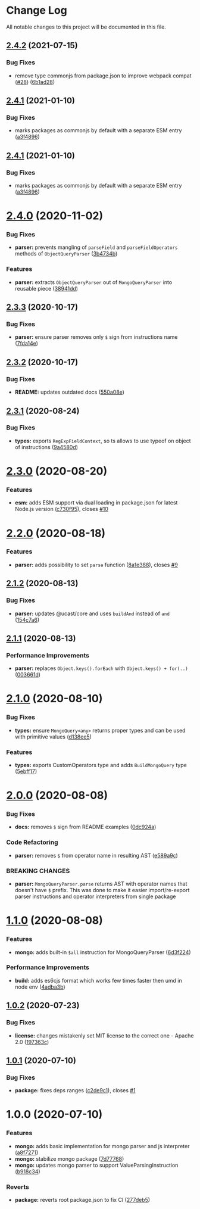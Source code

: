 # Change Log

All notable changes to this project will be documented in this file.

## [2.4.2](https://github.com/stalniy/ucast/compare/@ucast/mongo@2.4.1...@ucast/mongo@2.4.2) (2021-07-15)


### Bug Fixes

* remove type commonjs from package.json to improve webpack compat ([#28](https://github.com/stalniy/ucast/issues/28)) ([6b1ad28](https://github.com/stalniy/ucast/commit/6b1ad289d7b4f9945f08f29efd952069efd6c8c9))

## [2.4.1](https://github.com/stalniy/ucast/compare/@ucast/mongo@2.4.0...@ucast/mongo@2.4.1) (2021-01-10)


### Bug Fixes

* marks packages as commonjs by default with a separate ESM entry ([a3f4896](https://github.com/stalniy/ucast/commit/a3f48961a93b5951cb92d9954297cd12754d3ff1))

## [2.4.1](https://github.com/stalniy/ucast/compare/@ucast/mongo@2.4.0...@ucast/mongo@2.4.1) (2021-01-10)


### Bug Fixes

* marks packages as commonjs by default with a separate ESM entry ([a3f4896](https://github.com/stalniy/ucast/commit/a3f48961a93b5951cb92d9954297cd12754d3ff1))

# [2.4.0](https://github.com/stalniy/ucast/compare/@ucast/mongo@2.3.3...@ucast/mongo@2.4.0) (2020-11-02)


### Bug Fixes

* **parser:** prevents mangling of `parseField` and `parseFieldOperators` methods of `ObjectQueryParser` ([3b4734b](https://github.com/stalniy/ucast/commit/3b4734b8ac46514aa46855f169e48708d5a9a4b3))


### Features

* **parser:** extracts `ObjectQueryParser` out of `MongoQueryParser` into reusable piece ([38941dd](https://github.com/stalniy/ucast/commit/38941dd003dfb0ac9d9f7c867d49b0bbd0b5e716))

## [2.3.3](https://github.com/stalniy/ucast/compare/@ucast/mongo@2.3.2...@ucast/mongo@2.3.3) (2020-10-17)


### Bug Fixes

* **parser:** ensure parser removes only `$` sign from instructions name ([7fda14e](https://github.com/stalniy/ucast/commit/7fda14e5b2f0c7a3120c1b4be22099c3aceff410))

## [2.3.2](https://github.com/stalniy/ucast/compare/@ucast/mongo@2.3.1...@ucast/mongo@2.3.2) (2020-10-17)


### Bug Fixes

* **README:** updates outdated docs ([550a08e](https://github.com/stalniy/ucast/commit/550a08ec1b0d0cd71b9ef432757cbc80aad88965))

## [2.3.1](https://github.com/stalniy/ucast/compare/@ucast/mongo@2.3.0...@ucast/mongo@2.3.1) (2020-08-24)


### Bug Fixes

* **types:** exports `RegExpFieldContext`, so ts allows to use typeof on object of instructions ([9a4580d](https://github.com/stalniy/ucast/commit/9a4580d054a6988fc41732de96d108ddb55b269f))

# [2.3.0](https://github.com/stalniy/ucast/compare/@ucast/mongo@2.2.0...@ucast/mongo@2.3.0) (2020-08-20)


### Features

* **esm:** adds ESM support via dual loading in package.json for latest Node.js version ([c730f95](https://github.com/stalniy/ucast/commit/c730f9598a4c62589c612403c0ac59ba4aa1600e)), closes [#10](https://github.com/stalniy/ucast/issues/10)

# [2.2.0](https://github.com/stalniy/ucast/compare/@ucast/mongo@2.1.2...@ucast/mongo@2.2.0) (2020-08-18)


### Features

* **parser:** adds possibility to set `parse` function ([8a1e388](https://github.com/stalniy/ucast/commit/8a1e388fe1c5722ae322b783101f066d763dfde5)), closes [#9](https://github.com/stalniy/ucast/issues/9)

## [2.1.2](https://github.com/stalniy/ucast/compare/@ucast/mongo@2.1.1...@ucast/mongo@2.1.2) (2020-08-13)


### Bug Fixes

* **parser:** updates @ucast/core and uses `buildAnd` instead of `and` ([154c7a6](https://github.com/stalniy/ucast/commit/154c7a6ff86c3a193592f642416030d0d78ea8ea))

## [2.1.1](https://github.com/stalniy/ucast/compare/@ucast/mongo@2.1.0...@ucast/mongo@2.1.1) (2020-08-13)


### Performance Improvements

* **parser:** replaces `Object.keys().forEach` with `Object.keys() + for(..)` ([003661d](https://github.com/stalniy/ucast/commit/003661da2170243a6bd95233df397eb7c9c4d70a))

# [2.1.0](https://github.com/stalniy/ucast/compare/@ucast/mongo@2.0.0...@ucast/mongo@2.1.0) (2020-08-10)


### Bug Fixes

* **types:** ensure `MongoQuery<any>` returns proper types and can be used with primitive values ([d138ee5](https://github.com/stalniy/ucast/commit/d138ee565bc54d623a283243dc12fc9c930dd2af))


### Features

* **types:** exports CustomOperators type and adds `BuildMongoQuery` type ([5ebff17](https://github.com/stalniy/ucast/commit/5ebff1709a448d8683650b26ffff5b7e472c6ac3))

# [2.0.0](https://github.com/stalniy/ucast/compare/@ucast/mongo@1.1.0...@ucast/mongo@2.0.0) (2020-08-08)


### Bug Fixes

* **docs:** removes `$` sign from README examples ([0dc924a](https://github.com/stalniy/ucast/commit/0dc924af72abfefa41ebeac107f1bc070ad796c7))


### Code Refactoring

* **parser:** removes `$` from operator name in resulting AST ([e589a9c](https://github.com/stalniy/ucast/commit/e589a9ce577bc191f48e481fc8aebe5b1164783b))


### BREAKING CHANGES

* **parser:** `MongoQueryParser.parse` returns AST with operator names that doesn't have `$` prefix. This was done to make it easier import/re-export parser instructions and operator interpreters from single package

# [1.1.0](https://github.com/stalniy/ucast/compare/@ucast/mongo@1.0.2...@ucast/mongo@1.1.0) (2020-08-08)


### Features

* **mongo:** adds built-in `$all` instruction for MongoQueryParser ([6d3f224](https://github.com/stalniy/ucast/commit/6d3f224bcba1ef6b875f992752f08d01116bbf9b))


### Performance Improvements

* **build:** adds es6cjs format which works few times faster then umd in node env ([4adba3b](https://github.com/stalniy/ucast/commit/4adba3bbf85afe95abfbcee0e36b5edc9d09396f))

## [1.0.2](https://github.com/stalniy/ucast/compare/@ucast/mongo@1.0.1...@ucast/mongo@1.0.2) (2020-07-23)


### Bug Fixes

* **license:** changes mistakenly set MIT license to the correct one - Apache 2.0 ([197363c](https://github.com/stalniy/ucast/commit/197363c321392c742d31b7e1e024d88c0499ce73))

## [1.0.1](https://github.com/stalniy/ucast/compare/@ucast/mongo@1.0.0...@ucast/mongo@1.0.1) (2020-07-10)


### Bug Fixes

* **package:** fixes deps ranges ([c2de9c1](https://github.com/stalniy/ucast/commit/c2de9c1b2d6ad85050f4eeb2635c6cb377200013)), closes [#1](https://github.com/stalniy/ucast/issues/1)

# 1.0.0 (2020-07-10)


### Features

* **mongo:** adds basic implementation for mongo parser and js interpreter ([a8f7271](https://github.com/stalniy/ucast/commit/a8f7271fc893491755e5c7fb522ed42be992e7b1))
* **mongo:** stabilize mongo package ([7d77768](https://github.com/stalniy/ucast/commit/7d7776874be3050026b53ee3b61c3361a89d1b21))
* **mongo:** updates mongo parser to support ValueParsingInstruction ([b918c34](https://github.com/stalniy/ucast/commit/b918c34224a5b60f3f1aa16197587f279b0e3e3a))


### Reverts

* **package:** reverts root package.json to fix CI ([277deb5](https://github.com/stalniy/ucast/commit/277deb561bc2a74a2c98170608805ded57802d7d))

